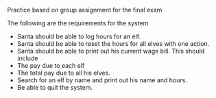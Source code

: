 Practice based on group assignment for the final exam

The following are the requirements for the system
- Santa should be able to log hours for an elf.
- Santa should be able to reset the hours for all elves with one action.
- Santa should be able to print out his current wage bill. This should include
- The pay due to each elf
- The total pay due to all his elves.
- Search for an elf by name and print out his name and hours.
- Be able to quit the system.

